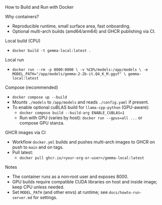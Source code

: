 How to Build and Run with Docker

Why containers?
- Reproducible runtime, small surface area, fast onboarding.
- Optional multi-arch builds (amd64/arm64) and GHCR publishing via CI.

Local build (CPU)
- `docker build -t gemma-local:latest .`

Local run
- `docker run --rm -p 8000:8000 \
   -v %CD%/models:/app/models \
   -e MODEL_PATH="/app/models/gemma-2-2b-it.Q4_K_M.gguf" \
   gemma-local:latest`

Compose (recommended)
- `docker compose up --build`
- Mounts `./models` to `/app/models` and reads `./config.yaml` if present.
- To enable optional cuBLAS build for `llama-cpp-python` (GPU-aware):
  - `docker compose build --build-arg ENABLE_CUBLAS=1`
  - Run with GPU (varies by host): `docker run --gpus=all ...` or compose GPU stanza.

GHCR images via CI
- Workflow `docker.yml` builds and pushes multi-arch images to GHCR on push to `main` and on tags.
- Pull latest:
  - `docker pull ghcr.io/<your-org-or-user>/gemma-local:latest`

Notes
- The container runs as a non‑root user and exposes 8000.
- GPU builds require compatible CUDA libraries on host and inside image; keep CPU unless needed.
- Set `MODEL_PATH` (and other envs) at runtime; see `docs/howto-run-server.md` for settings.
